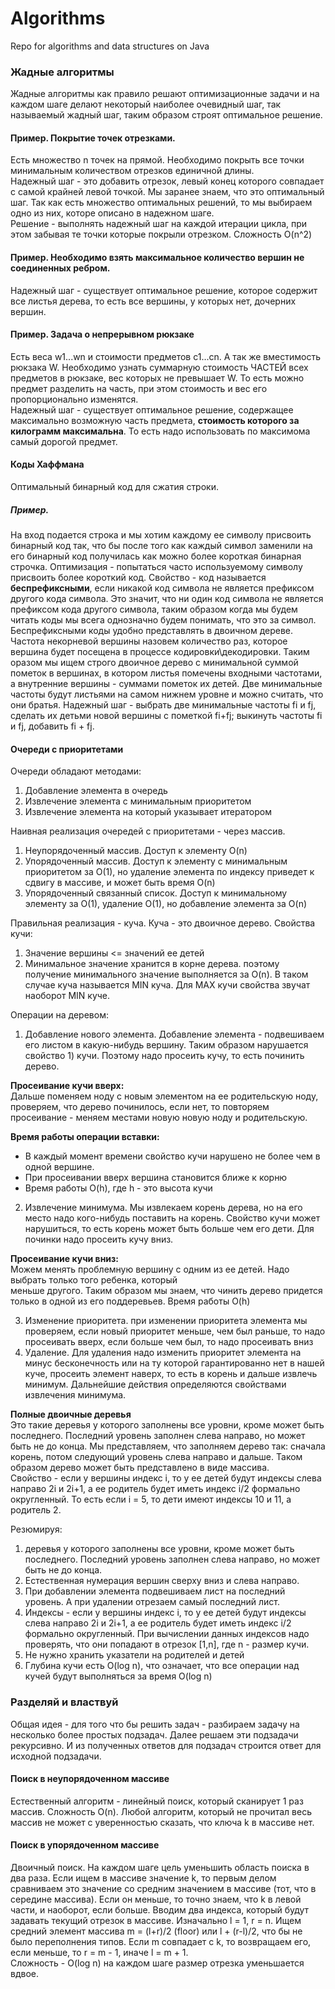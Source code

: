# Algorithms

Repo for algorithms and data structures on Java

### Жадные алгоритмы

Жадные алгоритмы как правило решают оптимизационные задачи и на каждом шаге делают некоторый
наиболее очевидный шаг, так называемый жадный шаг, таким образом строят оптимальное решение.

#### Пример. Покрытие точек отрезками.

Есть множество n точек на прямой. Необходимо покрыть все точки
минимальным количеством отрезков единичной длины.    
Надежный шаг - это добавить отрезок, левый конец которого совпадает с самой крайней левой точкой.
Мы заранее знаем, что это оптимальный шаг. Так как есть множество оптимальных решений, то мы
выбираем одно из них, которе описано в надежном шаге.    
Решение - выполнять надежный шаг на каждой итерации цикла, при этом забывая те точки которые
покрыли отрезком.
Сложность O(n^2)

#### Пример. Необходимо взять максимальное количество вершин не соединенных ребром.

Надежный шаг - существует оптимальное решение, которое содержит все листья дерева, то есть все
вершины, у которых нет, дочерних вершин.

#### Пример. Задача о непрерывном рюкзаке

Есть веса w1...wn и стоимости предметов c1...cn. А так же вместимость рюкзака W. Необходимо
узнать суммарную стоимость ЧАСТЕЙ всех предметов в рюкзаке, вес которых не превышает W. То есть
можно предмет разделить на часть, при этом стоимость и вес его пропорционально изменятся.    
Надежный шаг - существует оптимальное решение, содержащее максимально возможную часть предмета,
**стоимость которого за килограмм максимальна**. То есть надо использовать по максимома самый
дорогой предмет.

#### Коды Хаффмана

Оптимальный бинарный код для сжатия строки.

##### Пример.

На вход подается строка и мы хотим каждому ее символу присвоить бинарный код так, что бы после
того как каждый символ заменили на его бинарный код получилась как можно более короткая бинарная
строчка. Оптимизация - попытаться часто используемому символу присвоить более короткий код.
Свойство - код называется **беспрефиксными**, если никакой код символа не является префиксом другого
кода символа. Это значит, что ни один код символа не является префиксом кода другого символа,
таким образом когда мы будем читать коды мы всега однозначно будем понимать, что это за символ.
Беспрефиксными коды удобно представлять в двоичном дереве.    
Частота некорневой вершины назовем количество раз, которое вершина будет посещена в процессе
кодировки\декодировки. Таким оразом мы ищем строго двоичное дерево с минимальной суммой пометок
в вершинах, в котором листья помечены входными частотами, а внутренние вершины - суммами
пометок их детей. Две минимальные частоты будут листьями на самом нижнем уровне и можно считать,
что они братья. Надежный шаг - выбрать две минимальные частоты fi и fj, сделать их детьми новой
вершины с пометкой fi+fj; выкинуть частоты fi и fj, добавить fi + fj.

#### Очереди с приоритетами

Очереди обладают методами:

1) Добавление элемента в очередь
2) Извлечение элемента с минимальным приоритетом
3) Извлечение элемента на который указывает итератором

Наивная реализация очередей с приоритетами - через массив.

1) Неупорядоченный массив. Доступ к элементу O(n)
2) Упорядоченный массив. Доступ к элементу с минимальным приоритетом за O(1), но удаление
   элемента по индексу приведет к сдвигу в массиве, и может быть время O(n)
3) Упорядоченный связанный список. Доступ к минимальному элементу за O(1), удаление O(1), но
   добавление элемента за O(n)

Правильная реализация - куча.
Куча - это двоичное дерево. Свойства кучи:

1) Значение вершины <= значений ее детей
2) Минимальное значение хранится в корне дерева. поэтому получение минимального значение
   выполняется за O(n). В таком случае куча называется MIN куча.
   Для MAX кучи свойства звучат наоборот MIN куче.

Операции на деревом:

1) Добавление нового элемента. Добавление элемента - подвешиваем его листом в какую-нибудь
   вершину. Таким образом нарушается свойство 1) кучи. Поэтому надо просеить кучу, то есть
   починить дерево.

**Просеивание кучи вверх:**    
Дальше поменяем ноду с новым элементом на ее родительскую ноду, проверяем,
что дерево починилось, если нет, то повторяем просеивание - меняем местами новую новую ноду и
родительскую.

**Время работы операции вставки:**

- В каждый момент времени свойство кучи нарушено не более чем в одной вершине.
- При просеивании вверх вершина становится ближе к корню
- Время работы O(h), где h - это высота кучи

2) Извлечение минимума. Мы извлекаем корень дерева, но на его место надо кого-нибудь поставить
   на корень. Свойство кучи может нарушиться, то есть корень может быть больше чем его дети. Для
   починки надо просеить кучу вниз.

**Просеивание кучи вниз:**    
Можем менять проблемную вершину с одним из ее детей. Надо выбрать только того ребенка, который  
меньше другого. Таким образом мы знаем, что чинить дерево придется только в одной из его
поддеревьев. Время работы O(h)

3) Изменение приоритета. при изменении приоритета элемента мы проверяем, если новый приоритет
   меньше, чем был раньше, то надо просеивать вверх, если больше чем был, то надо просеивать вниз
4) Удаление. Для удаления надо изменить приоритет элемента на минус бесконечность или на ту
   которой гарантированно нет в нашей куче, просеить элемент наверх, то есть в корень и дальше
   извлечь минимум. Дальнейшие действия определяются свойствами извлечения минимума.

**Полные двоичные деревья**    
Это такие деревья у которого заполнены все уровни, кроме может быть последнего. Последний
уровень заполнен слева направо, но может быть не до конца. Мы представляем,
что заполняем дерево так: сначала корень, потом следующий уровень слева направо и дальше. Таком
образом дерево может быть представлено в виде массива.     
Свойство - если у вершины индекс i, то у ее детей будут индексы слева направо 2i и 2i+1, а ее
родитель будет иметь индекс i/2 формально округленный. То есть если i = 5, то дети имеют индексы
10 и 11, а родитель 2.

Резюмируя:

1) деревья у которого заполнены все уровни, кроме может быть последнего. Последний
   уровень заполнен слева направо, но может быть не до конца.
2) Естественная нумерация вершин сверху вниз и слева направо.
3) При добавлении элемента подвешиваем лист на последний уровень. А при удалении отрезаем самый 
   последний лист.
4) Индексы - если у вершины индекс i, то у ее детей будут индексы слева направо 2i и 2i+1, а ее
   родитель будет иметь индекс i/2 формально округленный. При вычислении данных индексов надо 
   проверять, что они попадают в отрезок [1,n], где n - размер кучи.
5) Не нужно хранить указатели на родителей и детей
6) Глубина кучи есть O(log n), что означает, что все операции над кучей будут выполняться за 
   время O(log n)



### Разделяй и властвуй
Общая идея  - для того что бы решить задач - разбираем задачу на несколько более простых 
подзадач. Далее решаем эти подзадачи рекурсивно. И из полученных ответов для подзадач строится 
ответ для исходной подзадачи.

#### Поиск в неупорядоченном массиве
Естественный алгоритм - линейный поиск, который сканирует 1 раз массив. Сложность O(n). Любой 
алгоритм, который не прочитал весь массив не может с уверенностью сказать, что ключа k в массиве 
нет.

#### Поиск в упорядоченном массиве
Двоичный поиск. На каждом шаге цель уменьшить область поиска в два раза. Если ищем в массиве 
значение k, то первым делом сравниваем это значение со средним значением в массиве (тот, что в 
середине массива). Если он меньше, то точно знаем, что k в левой части, и наоборот, если больше. 
Вводим два индекса, который будут задавать текущий отрезок в массиве. Изначально l = 1, r = n. 
Ищем средний элемент массива m = (l+r)/2 (floor) или l + (r-l)/2, что бы не было переполнения типов.
Если m совпадает с k, то возвращаем его, если меньше, то r = m - 1, иначе l = m + 1.    
Сложность - O(log n) на каждом шаге размер отрезка уменьшается вдвое.